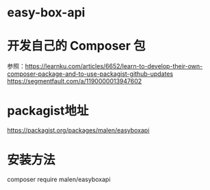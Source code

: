# easy-box-api

# 开发自己的 Composer 包
参照：https://learnku.com/articles/6652/learn-to-develop-their-own-composer-package-and-to-use-packagist-github-updates
https://segmentfault.com/a/1190000013947602

# packagist地址
https://packagist.org/packages/malen/easyboxapi

# 安装方法
composer require malen/easyboxapi